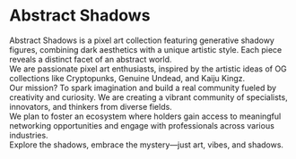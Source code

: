 <h1 class="title">Abstract Shadows</h1>
          <p class="description">
            Abstract Shadows is a pixel art collection featuring generative
            shadowy figures, combining dark aesthetics with a unique artistic
            style. Each piece reveals a distinct facet of an abstract world.
            <br />
            We are passionate pixel art enthusiasts, inspired by the artistic
            ideas of OG collections like Cryptopunks, Genuine Undead, and Kaiju
            Kingz.
            <br />
            Our mission? To spark imagination and build a real community fueled
            by creativity and curiosity. 
            We are creating a vibrant community of
            specialists, innovators, and thinkers from diverse fields.
            <br /> 
            We plan
            to foster an ecosystem where holders gain access to meaningful
            networking opportunities and engage with professionals across
            various industries. 
            <br />
            Explore the shadows, embrace the mystery—just
            art, vibes, and shadows.
          </p>
